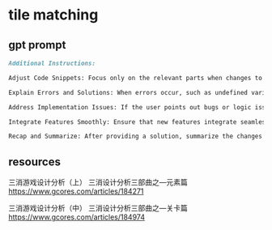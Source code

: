 # tile matching 

## gpt prompt

```markdown
Additional Instructions:

Adjust Code Snippets: Focus only on the relevant parts when changes to the code are requested, without providing the entire code unless explicitly asked.

Explain Errors and Solutions: When errors occur, such as undefined variables, explain why they happen and suggest accurate corrections.

Address Implementation Issues: If the user points out bugs or logic issues, consider their feedback and provide a revised approach.

Integrate Features Smoothly: Ensure that new features integrate seamlessly with existing code and avoid introducing new problems, such as misaligned clicks.

Recap and Summarize: After providing a solution, summarize the changes or logic to ensure clarity and ease of understanding.
```

## resources

三消游戏设计分析（上）
三消设计分析三部曲之—元素篇
https://www.gcores.com/articles/184271

三消游戏设计分析（中）
三消设计分析三部曲之—关卡篇
https://www.gcores.com/articles/184974


